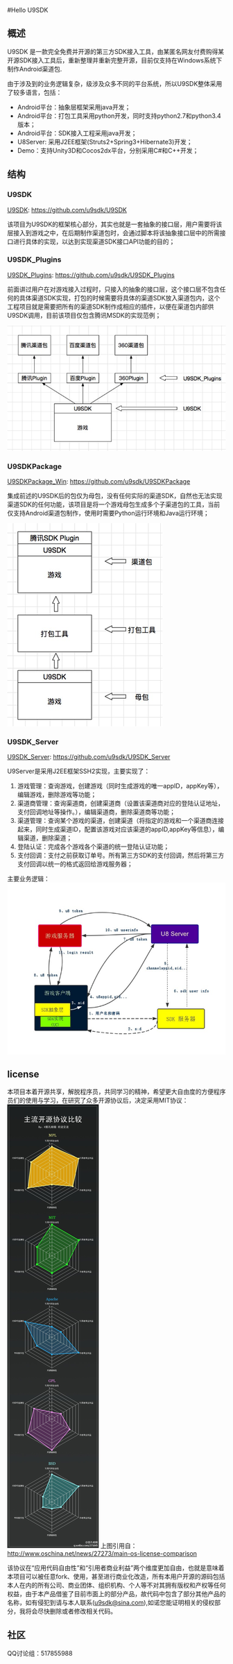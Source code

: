 #Hello U9SDK
## 概述
U9SDK 是一款完全免费并开源的第三方SDK接入工具，由某匿名网友付费购得某开源SDK接入工具后，重新整理并重新完整开源，目前仅支持在Windows系统下制作Android渠道包.

由于涉及到的业务逻辑复杂，级涉及众多不同的平台系统，所以U9SDK整体采用了较多语言，包括：
* Android平台：抽象层框架采用java开发；
* Android平台：打包工具采用python开发，同时支持python2.7和python3.4版本；
* Android平台：SDK接入工程采用java开发；
* U8Server: 采用J2EE框架(Struts2+Spring3+Hibernate3)开发；
* Demo：支持Unity3D和Cocos2dx平台，分别采用C#和C++开发；

## 结构
### U9SDK
[U9SDK](https://github.com/u9sdk/U9SDK): <https://github.com/u9sdk/U9SDK>

该项目为U9SDK的框架核心部分，其实也就是一套抽象的接口层，用户需要将该层接入到游戏之中，在后期制作渠道包时，会通过脚本将该抽象接口层中的所需接口进行具体的实现，以达到实现渠道SDK接口API功能的目的；

### U9SDK_Plugins
[U9SDK_Plugins](https://github.com/u9sdk/U9SDK_Plugins): <https://github.com/u9sdk/U9SDK_Plugins>

前面讲过用户在对游戏接入过程时，只接入的抽象的接口层，这个接口层不包含任何的具体渠道SDK实现，打包的时候需要将具体的渠道SDK放入渠道包内，这个工程项目就是需要把所有的渠道SDK制作成相应的插件，以便在渠道包内部供U9SDK调用，目前该项目仅包含腾讯MSDK的实现范例；

![结构图](res/515A0E90-4BAD-4796-816D-3204A03D1C8C.png)

### U9SDKPackage
[U9SDKPackage_Win](https://github.com/u9sdk/U9SDKPackage): <https://github.com/u9sdk/U9SDKPackage>

集成前述的U9SDK后的包仅为母包，没有任何实际的渠道SDK，自然也无法实现渠道SDK的任何功能，该项目是将一个游戏母包生成多个子渠道包的工具，当前仅支持Android渠道包制作，使用时需要Python运行环境和Java运行环境；

![结构图](res/612DD6E2-F1D4-47DC-B442-9731B180391C.png)

### U9SDK_Server
[U9SDK_Server](https://github.com/u9sdk/U9SDK_Server): <https://github.com/u9sdk/U9SDK_Server>

U9Server是采用J2EE框架SSH2实现，主要实现了：

1. 游戏管理：查询游戏，创建游戏（同时生成游戏的唯一appID，appKey等），编辑游戏，删除游戏等功能；
2. 渠道商管理：查询渠道商，创建渠道商（设置该渠道商对应的登陆认证地址，支付回调地址等操作。），编辑渠道商，删除渠道商等功能；
3. 渠道管理：查询某个游戏的渠道，创建渠道（将指定的游戏和一个渠道商连接起来，同时生成渠道ID，配置该游戏对应该渠道的appID,appKey等信息），编辑渠道，删除渠道；
4. 登陆认证：完成各个游戏各个渠道的统一登陆认证功能；
5. 支付回调：支付之前获取订单号。所有第三方SDK的支付回调，然后将第三方支付回调以统一的格式返回给游戏服务器；

主要业务逻辑：
![结构图](res/4D2D654F-88A5-46B1-B0C9-D86BAD10ADEC.jpg)


## license
本项目本着开源共享，解脱程序员，共同学习的精神，希望更大自由度的方便程序员们的使用与学习，在研究了众多开源协议后，决定采用MIT协议：
![结构图](res/license.jpg)
上图引用自：<http://www.oschina.net/news/27273/main-os-license-comparison>

该协议在“应用代码自由性”和“引用者商业利益”两个维度更加自由，也就是意味着本项目可以被任意fork、使用，甚至进行商业化改造，所有本用户开源的源码包括本人在内的所有公司、商业团体、组织机构、个人等不对其拥有版权和产权等任何权益，由于本产品借鉴了目前市面上的部分产品，故代码中包含了部分其他产品的名称，如有侵犯到请与本人联系(u9sdk@sina.com),如诺您能证明相关的侵权部分，我将会尽快删除或者修改相关代码。

## 社区
QQ讨论组：517855988